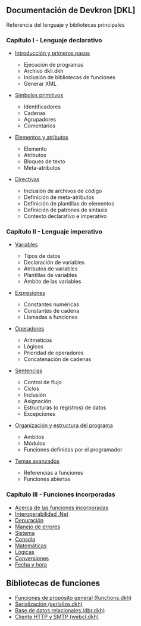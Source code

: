 ## Documentación de Devkron [DKL]
Referencia del lenguaje y bibliotecas principales

### Capítulo I - Lenguaje declarativo

* [Introducción y primeros pasos](Referencia-del-lenguaje-Devkron/Introduccion/Primeros-pasos.md)
  * Ejecución de programas
  * Archivo dkli.dkh
  * Inclusión de bibliotecas de funciones
  * Generar XML	

* [Símbolos primitivos](Referencia-del-lenguaje-Devkron/Introduccion/Simbolos-primitivos.md)
  * Identificadores
  * Cadenas
  * Agrupadores
  * Comentarios

* [Elementos y atributos](Referencia-del-lenguaje-Devkron/Introduccion/Elementos-y-atributos.md)
  * Elemento
  * Atributos
  * Bloques de texto
  * Meta-atributos

* [Directivas](Referencia-del-lenguaje-Devkron/Introduccion/Directivas.md)
  * Inclusión de archivos de código
  * Definición de meta-atributos
  * Definición de plantillas de elementos
  * Definición de patrones de sintaxis
  * Contexto declarativo e imperativo
    
### Capítulo II - Lenguaje imperativo

* [Variables](Referencia-del-lenguaje-Devkron/Lenguaje-imperativo/Variables.md)
	* Tipos de datos
	* Declaración de variables
	* Atributos de variables
	* Plantillas de variables
	* Ámbito de las variables

* [Expresiones](Referencia-del-lenguaje-Devkron/Lenguaje-imperativo/Expresiones.md)
	* Constantes numéricas
	* Constantes de cadena
	* Llamadas a funciones

* [Operadores](Referencia-del-lenguaje-Devkron/Lenguaje-imperativo/Operadores.md)
	* Aritméticos
	* Lógicos
	* Prioridad de operadores
	* Concatenación de cadenas

* [Sentencias](Referencia-del-lenguaje-Devkron/Lenguaje-imperativo/Sentencias.md)
	* Control de flujo
	* Ciclos
	* Inclusión
	* Asignación
	* Estructuras (o registros) de datos
	* Excepciones

* [Organización y estructura del programa](Referencia-del-lenguaje-Devkron/Lenguaje-imperativo/Organizacion_y_estructura_del_programa.md)
	* Ámbitos
	* Módulos
	* Funciones definidas por el programador

* [Temas avanzados](Referencia-del-lenguaje-Devkron/Lenguaje-imperativo/Temas_avanzados.md)
	* Referencias a funciones
	* Funciones abiertas

### Capítulo III - Funciones incorporadas

* [Acerca de las funciones incorporadas](Referencia-del-lenguaje-Devkron/Funciones-incorporadas/acerca-de-las-funciones-incorporadas.md)
* [Interoperabilidad .Net](Referencia-del-lenguaje-Devkron/Funciones-incorporadas/Interoperabilidad-dotNet.md)
* [Depuración](Referencia-del-lenguaje-Devkron/Funciones-incorporadas/depuracion.md)
* [Manejo de errores](Referencia-del-lenguaje-Devkron/Funciones-incorporadas/Manejo-de-errores.md)
* [Sistema](Referencia-del-lenguaje-Devkron/Funciones-incorporadas/Sistema.md)
* [Consola](Referencia-del-lenguaje-Devkron/Funciones-incorporadas/Consola.md)
* [Matemáticas](Referencia-del-lenguaje-Devkron/Funciones-incorporadas/Matematicas.md)
* [Lógicas](Referencia-del-lenguaje-Devkron/Funciones-incorporadas/Logicas.md)
* [Conversiones](Referencia-del-lenguaje-Devkron/Funciones-incorporadas/Conversiones.md)
* [Fecha y hora](Referencia-del-lenguaje-Devkron/Funciones-incorporadas/Fecha-y-hora.md)

## Bibliotecas de funciones

* [Funciones de propósito general (functions.dkh)](Bibliotecas-de-funciones/functions/functions.md)
* [Serialización (serialize.dkh)](Bibliotecas-de-funciones/serialize/serialize.md)
* [Base de datos relacionales (dbr.dkh)](Bibliotecas-de-funciones/dbr/dbr.md)
* [Cliente HTTP y SMTP (webcl.dkh)](Bibliotecas-de-funciones/webcl/webcl.md)

